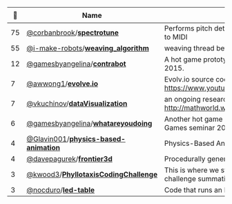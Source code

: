 |:star2: | Name | Description | 🌍|
|---|---|---|---|
|75|[@corbanbrook](https://github.com/corbanbrook)/[**spectrotune**](https://github.com/corbanbrook/spectrotune)|Performs pitch detection on a polyphonic audio source and outputs to MIDI||
|55|[@i-make-robots](https://github.com/i-make-robots)/[**weaving_algorithm**](https://github.com/i-make-robots/weaving_algorithm)|weaving thread between nails in a circle to produce an image.||
|12|[@gamesbyangelina](https://github.com/gamesbyangelina)/[**contrabot**](https://github.com/gamesbyangelina/contrabot)|A hot game prototype jammed out at AI & Games Dagstuhl Seminar 2015. ||
|7|[@awwong1](https://github.com/awwong1)/[**evolve.io**](https://github.com/awwong1/evolve.io)|Evolv.io source code, from Carykh https://www.youtube.com/channel/UC9z7EZAbkphEMg0SP7rw44A||
|7|[@vkuchinov](https://github.com/vkuchinov)/[**dataVisualization**](https://github.com/vkuchinov/dataVisualization)|an ongoing research based on http://mathworld.wolfram.com/topics/DataVisualization.html||
|6|[@gamesbyangelina](https://github.com/gamesbyangelina)/[**whatareyoudoing**](https://github.com/gamesbyangelina/whatareyoudoing)|Another hot game prototype, jammed out during the Dagstuhl AI and Games seminar 2015||
|4|[@Glavin001](https://github.com/Glavin001)/[**physics-based-animation**](https://github.com/Glavin001/physics-based-animation)|Physics-Based Animation for CSCI 4471 Computer Graphics|[:arrow_upper_right:](https://github.com/Glavin001/physics-based-animation/blob/master/assignment-physics-based-animation.pdf)|
|4|[@davepagurek](https://github.com/davepagurek)/[**frontier3d**](https://github.com/davepagurek/frontier3d)|Procedurally generated landscapes in 3D.||
|3|[@kwood3](https://github.com/kwood3)/[**PhyllotaxisCodingChallenge**](https://github.com/kwood3/PhyllotaxisCodingChallenge)|This is where we store our code, images, and wiki for our coding challenge summative.||
|3|[@nocduro](https://github.com/nocduro)/[**led-table**](https://github.com/nocduro/led-table)|Code that runs an LED beer pong table.||

